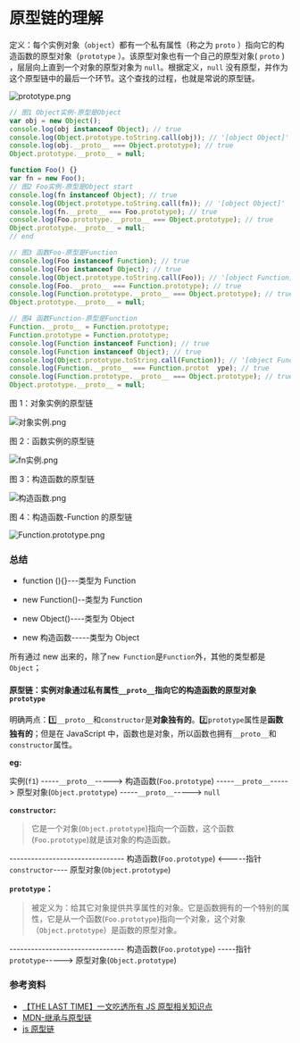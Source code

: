 # 原型链的理解

定义：每个实例对象（`object`）都有一个私有属性（称之为 `proto` ）指向它的构造函数的原型对象（`prototype` ）。该原型对象也有一个自己的原型对象( `proto` ) ，层层向上直到一个对象的原型对象为 `null`。根据定义，`null` 没有原型，并作为这个原型链中的最后一个环节。这个查找的过程，也就是常说的原型链。

![prototype.png](../../../img/prototype.png)

```js
// 图1 Object实例-原型是Object
var obj = new Object();
console.log(obj instanceof Object); // true
console.log(Object.prototype.toString.call(obj)); // '[object Object]'
console.log(obj.__proto__ === Object.prototype); // true
Object.prototype.__proto__ = null;

function Foo() {}
var fn = new Foo();
// 图2 Foo实例-原型是Object start
console.log(fn instanceof Object); // true
console.log(Object.prototype.toString.call(fn)); // '[object Object]'
console.log(fn.__proto__ === Foo.prototype); // true
console.log(Foo.prototype.__proto__ === Object.prototype); // true
Object.prototype.__proto__ = null;
// end

// 图3 函数Foo-原型是Function
console.log(Foo instanceof Function); // true
console.log(Foo instanceof Object); // true
console.log(Object.prototype.toString.call(Foo)); // '[object Function]'
console.log(Foo.__proto__ === Function.prototype); // true
console.log(Function.prototype.__proto__ === Object.prototype); // true
Object.prototype.__proto__ = null;

// 图4 函数Function-原型是Function
Function.__proto__ = Function.prototype;
Function.prototype = Function.prototype;
console.log(Function instanceof Function); // true
console.log(Function instanceof Object); // true
console.log(Object.prototype.toString.call(Function)); // '[object Function]'
console.log(Function.__proto__ === Function.protot  ype); // true
console.log(Function.prototype.__proto__ === Object.prototype); // true
Object.prototype.__proto__ = null;
```

图 1：对象实例的原型链

![对象实例.png](../../../img/对象实例.png)

图 2：函数实例的原型链

![fn实例.png](../../../img/fn实例.png)

图 3：构造函数的原型链

![构造函数.png](../../../img/构造函数.png)

图 4：构造函数-Function 的原型链

![Function.prototype.png](../../../img/Function.prototype.png)

### 总结

- function (){}---类型为 Function
- new Function()--类型为 Function

- new Object()----类型为 Object
- new 构造函数-----类型为 Object

所有通过 new 出来的，除了`new Function`是`Function`外，其他的类型都是`Object`；

#### 原型链：实例对象通过私有属性`__proto__`指向它的构造函数的原型对象`prototype`

明确两点：1️⃣`__proto__`和`constructor`是**对象独有的**。2️⃣`prototype`属性是**函数独有的**；但是在 JavaScript 中，函数也是对象，所以函数也拥有`__proto__`和 `constructor`属性。

**eg:**

实例(`f1`) -----`__proto__`-----> 构造函数(`Foo.prototype`) -----`__proto__`-----> 原型对象(`Object.prototype`) -----`__proto__`-----> `null`

**`constructor`:**

> 它是一个对象(`Object.prototype`)指向一个函数，这个函数(`Foo.prototype`)就是该对象的构造函数。

-------------------------------- 构造函数(`Foo.prototype`) <-----指针`constructor`---- 原型对象(`Object.prototype`)

**`prototype`：**

> 被定义为：给其它对象提供共享属性的对象。它是函数拥有的一个特别的属性，它是从一个函数(`Foo.prototype`)指向一个对象，这个对象（`Object.prototype`）是函数的原型对象。

-------------------------------- 构造函数(`Foo.prototype`) -----指针`prototype`-----> 原型对象(`Object.prototype`)

### 参考资料

- [【THE LAST TIME】一文吃透所有 JS 原型相关知识点](https://juejin.im/post/5dba456d518825721048bce9)
- [MDN-继承与原型链](https://developer.mozilla.org/zh-CN/docs/Web/JavaScript/Inheritance_and_the_prototype_chain)
- [js 原型链](https://www.jianshu.com/p/08c07a953fa0)
